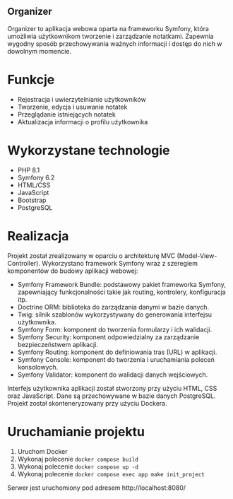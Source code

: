 ## Organizer

Organizer to aplikacja webowa oparta na frameworku Symfony, która umożliwia użytkownikom tworzenie i zarządzanie notatkami. Zapewnia wygodny sposób przechowywania ważnych informacji i dostęp do nich w dowolnym momencie.

# Funkcje

- Rejestracja i uwierzytelnianie użytkowników
- Tworzenie, edycja i usuwanie notatek
- Przeglądanie istniejących notatek
- Aktualizacja informacji o profilu użytkownika

# Wykorzystane technologie

- PHP 8.1
- Symfony 6.2
- HTML/CSS
- JavaScript
- Bootstrap
- PostgreSQL

# Realizacja

Projekt został zrealizowany w oparciu o architekturę MVC (Model-View-Controller). Wykorzystano framework Symfony wraz z szeregiem komponentów do budowy aplikacji webowej:

- Symfony Framework Bundle: podstawowy pakiet frameworka Symfony, zapewniający funkcjonalności takie jak routing, kontrolery, konfiguracja itp.
- Doctrine ORM: biblioteka do zarządzania danymi w bazie danych.
- Twig: silnik szablonów wykorzystywany do generowania interfejsu użytkownika.
- Symfony Form: komponent do tworzenia formularzy i ich walidacji.
- Symfony Security: komponent odpowiedzialny za zarządzanie bezpieczeństwem aplikacji.
- Symfony Routing: komponent do definiowania tras (URL) w aplikacji.
- Symfony Console: komponent do tworzenia i uruchamiania poleceń konsolowych.
- Symfony Validator: komponent do walidacji danych wejściowych.

Interfejs użytkownika aplikacji został stworzony przy użyciu HTML, CSS oraz JavaScript. Dane są przechowywane w bazie danych PostgreSQL. Projekt został skonteneryzowany przy użyciu Dockera.

# Uruchamianie projektu

1. Uruchom Docker
2. Wykonaj polecenie  `docker compose build`
2. Wykonaj polecenie  `docker compose up -d`
3. Wykonaj polecenie  `docker compose exec app make init_project`

Serwer jest uruchomiony pod adresem http://localhost:8080/
